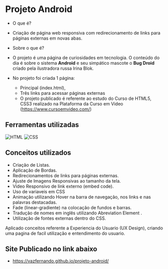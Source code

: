 # Projeto Android

* O que é? 
 * Criação de página web responsiva com redirecionamento de links para páginas externas em novas abas.
* Sobre o que é? 
 * O projeto é uma página de curiosidades em tecnologia. O conteúdo do dia é sobre o sistema **Android** e seu simpático mascote o **Bug Droid** criado pela ilustradora russa Irina Blok.

* No projeto foi criada 1 página:

  * Principal (index.html),
  * Três links para acessar páginas externas
  * O projeto publicado é referente ao estudo do Curso de HTML5, CSS3 realizado na Plataforma da Curso em Video (https://www.cursoemvideo.com/)

## Ferramentas utilizadas
![HTML](https://img.shields.io/badge/HTML5-E34F26?style=for-the-badge&logo=html5&logoColor=white)
![CSS](https://img.shields.io/badge/CSS3-1572B6?style=for-the-badge&logo=css3&logoColor=white)


## Conceitos utilizados
  * Criação de Listas.
  * Aplicação de Bordas.
  * Redirecionamentos de links para páginas externas.
  * Ajuste de Imagens Responsivas ao tamanho da tela.
  * Vídeo Responsivo de link externo (embed code).
  * Uso de variaveis em CSS
  * Animação utilizando Hover na barra de navegação, nos links e nas palavras destacadas.
  * Fade (linear-gradiente) na colocação de fundos e barras.
  * Tradução de nomes em inglês utilizando Abreviation Element <abbr>.
  * Utilização de fontes externas dentro do CSS.

Aplicado conceitos referente a Experiencia do Usuario (UX Design), criando uma pagina de facil utilização e entendimento do usuario.

## Site Publicado no link abaixo
 * https://vazfernando.github.io/projeto-android/
